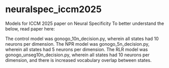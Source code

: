 # neuralspec_iccm2025
Models for ICCM 2025 paper on Neural Specificity
To better understand the below, read paper here:

The control model was gonogo_10n_decision.py, wherein all states had 10 neurons per dimension.
The NPR model was gonogo_5n_decision.py, wherein all states had 5 neurons per dimension.
The RLR model was gonogo_unseg10n_decision.py, wherein all states had 10 neurons per dimension, and there is increased vocabulary overlap between states.
